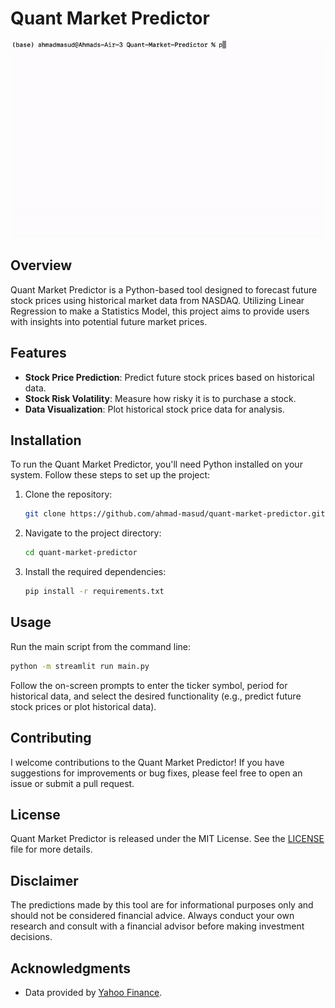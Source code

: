 # Quant Market Predictor
![QET](resources/qmp.gif)

## Overview
Quant Market Predictor is a Python-based tool designed to forecast future stock prices using historical market data from NASDAQ. Utilizing Linear Regression to make a Statistics Model, this project aims to provide users with insights into potential future market prices.

## Features
- **Stock Price Prediction**: Predict future stock prices based on historical data.
- **Stock Risk Volatility**: Measure how risky it is to purchase a stock.
- **Data Visualization**: Plot historical stock price data for analysis.

## Installation
To run the Quant Market Predictor, you'll need Python installed on your system. Follow these steps to set up the project:

1. Clone the repository:
   ```sh
   git clone https://github.com/ahmad-masud/quant-market-predictor.git
   ```
2. Navigate to the project directory:
   ```sh
   cd quant-market-predictor
   ```
3. Install the required dependencies:
   ```sh
   pip install -r requirements.txt
   ```

## Usage
Run the main script from the command line:

```sh
python -m streamlit run main.py
```

Follow the on-screen prompts to enter the ticker symbol, period for historical data, and select the desired functionality (e.g., predict future stock prices or plot historical data).

## Contributing
I welcome contributions to the Quant Market Predictor! If you have suggestions for improvements or bug fixes, please feel free to open an issue or submit a pull request.

## License
Quant Market Predictor is released under the MIT License. See the [LICENSE](LICENSE) file for more details.

## Disclaimer
The predictions made by this tool are for informational purposes only and should not be considered financial advice. Always conduct your own research and consult with a financial advisor before making investment decisions.

## Acknowledgments
- Data provided by [Yahoo Finance](https://finance.yahoo.com/).
